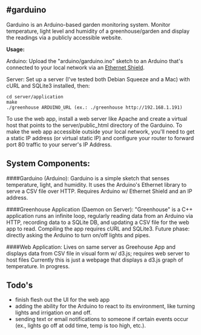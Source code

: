 #garduino
---


Garduino is an Arduino-based garden monitoring system.
Monitor temperature, light level and humidity of a greenhouse/garden
and display the readings via a publicly accessible website.

__Usage:__

Arduino:
Upload the "arduino/garduino.ino" sketch to an Arduino that's connected
to your local network via an [Ethernet Shield](http://arduino.cc/en/Main/ArduinoEthernetShield).

Server:
Set up a server (I've tested both Debian Squeeze and a Mac) with cURL and SQLite3 installed, then:
````git clone https://github.com/ashleyrevlett/garduino.git
cd server/application
make
./greenhouse ARDUINO_URL (ex.: ./greenhouse http://192.168.1.191)
````

To use the web app, install a web server like Apache and create 
a virtual host that points to the server/public_html directory of the Garduino.
To make the web app accessible outside your local network, you'll need to get a static IP
address (or virtual static IP) and configure your router to forward port 80 traffic to 
your server's IP Address.
 
## System Components:

####Garduino (Arduino): 
Garduino is a simple sketch that senses temperature, light, and humidity.
It uses the Arduino's Ethernet library to serve a CSV file over HTTP.
Requires Arduino w/ Ethernet Shield and an IP address.

####Greenhouse Application (Daemon on Server):
"Greenhouse" is a C++ application runs an infinite loop, regularly reading data 
from an Arduino via HTTP, recording data to a SQLite DB, and updating a CSV file for the web app to read.
Compiling the app requires cURL and SQLite3.
Future phase: directly asking the Arduino to turn on/off lights and pipes.

####Web Application:
Lives on same server as Greehouse App and displays data from CSV file
in visual form w/ d3.js; requires web server to host files
Currently this is just a webpage that displays a d3.js graph of temperature. 
In progress.	

## Todo's
* finish flesh out the UI for the web app
* adding the ability for the Arduino to react to its environment, like turning lights and irrigation on and off. 
* sending text or email notifications to someone if certain events occur (ex., lights go off at odd time, temp is too high, etc.).
